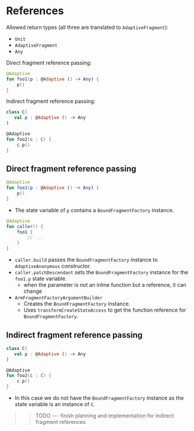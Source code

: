 # References

Allowed return types (all three are translated to `AdaptiveFragment`):

- `Unit`
- `AdaptiveFragment`
- `Any`

Direct fragment reference passing:

```kotlin
@Adaptive
fun foo1(p : @Adaptive () -> Any) {
    p()
}
```

Indirect fragment reference passing:

```kotlin
class C(
   val p : @Adaptive () -> Any
)

@Adaptive
fun foo2(c : C) {
    c.p()
}
```

## Direct fragment reference passing

```kotlin
@Adaptive
fun foo1(p : @Adaptive () -> Any) {
    p()
}
```

- The state variable of `p` contains a `BoundFragmentFactory` instance.

```kotlin
@Adaptive
fun caller() {
    foo1 {
        // ...
    }
}
```

- `caller.build` passes the `BoundFragmentFactory` instance to `AdaptiveAnonymous` constructor.
- `caller.patchDescendant` sets the `BoundFragmentFactory` instance for the `foo1.p` state variable.
  - when the parameter is not an inline function but a reference, it can change
- `ArmFragmentFactoryArgumentBuilder` 
  - Creates the `BoundFragmentFactory` instance.
  - Uses `transformCreateStateAccess` to get the function reference for `BoundFragmentFactory`.

## Indirect fragment reference passing

```kotlin
class C(
   val p : @Adaptive () -> Any
)

@Adaptive
fun foo2(c : C) {
    c.p()
}
```

- In this case we do not have the `BoundFragmentFactory` instance as the state variable is an instance of `C`.

>> TODO --- finish planning and implementation for indirect fragment references
